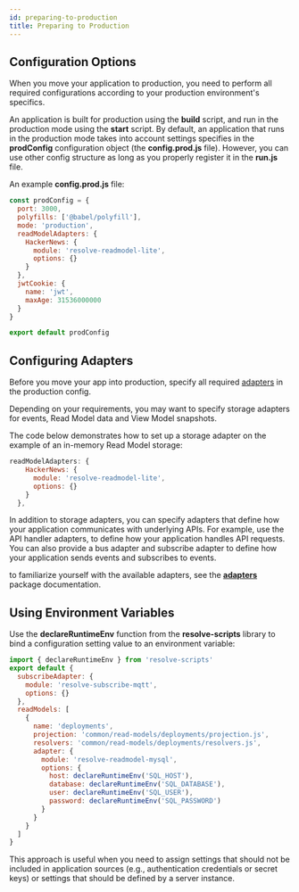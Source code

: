 ```yaml
---
id: preparing-to-production
title: Preparing to Production
---
```


## Configuration Options

When you move your application to production, you need to perform all required configurations according to your production environment's specifics.

An application is built for production using the **build** script, and run in the production mode using the **start** script. By default, an application that runs in the production mode takes into account settings specifies in the **prodConfig** configuration object (the **config.prod.js** file). However, you can use other config structure as long as you properly register it in the **run.js** file.

An example **config.prod.js** file:

<!-- prettier-ignore-start -->

[embedmd]:# (../examples/hacker-news/config.prod.js /^/ /\n$/)
```js
const prodConfig = {
  port: 3000,
  polyfills: ['@babel/polyfill'],
  mode: 'production',
  readModelAdapters: {
    HackerNews: {
      module: 'resolve-readmodel-lite',
      options: {}
    }
  },
  jwtCookie: {
    name: 'jwt',
    maxAge: 31536000000
  }
}

export default prodConfig
```

<!-- prettier-ignore-end -->

## Configuring Adapters

Before you move your app into production, specify all required [adapters](advanced-techniques.md#adapters) in the production config.

Depending on your requirements, you may want to specify storage adapters for events, Read Model data and View Model snapshots.

The code below demonstrates how to set up a storage adapter on the example of an in-memory Read Model storage:

<!-- prettier-ignore-start -->

[embedmd]:# (../examples/hacker-news/config.prod.js /readModelAdapters/ /\},/)
```js
readModelAdapters: {
    HackerNews: {
      module: 'resolve-readmodel-lite',
      options: {}
    }
  },
```

<!-- prettier-ignore-end -->

In addition to storage adapters, you can specify adapters that define how your application communicates with underlying APIs. For example, use the API handler adapters, to define how your application handles API requests.
You can also provide a bus adapter and subscribe adapter to define how your application sends events and subscribes to events.

to familiarize yourself with the available adapters, see the **[adapters](https://github.com/reimagined/resolve/tree/master/packages/adapters)** package documentation.

## Using Environment Variables

Use the **declareRuntimeEnv** function from the **resolve-scripts** library to bind a configuration setting value to an environment variable:

```js
import { declareRuntimeEnv } from 'resolve-scripts'
export default {
  subscribeAdapter: {
    module: 'resolve-subscribe-mqtt',
    options: {}
  },
  readModels: [
    {
      name: 'deployments',
      projection: 'common/read-models/deployments/projection.js',
      resolvers: 'common/read-models/deployments/resolvers.js',
      adapter: {
        module: 'resolve-readmodel-mysql',
        options: {
          host: declareRuntimeEnv('SQL_HOST'),
          database: declareRuntimeEnv('SQL_DATABASE'),
          user: declareRuntimeEnv('SQL_USER'),
          password: declareRuntimeEnv('SQL_PASSWORD')
        }
      }
    }
  ]
}
```

This approach is useful when you need to assign settings that should not be included in application sources (e.g., authentication credentials or secret keys) or settings that should be defined by a server instance.
